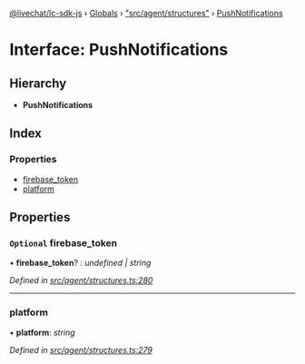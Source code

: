 [@livechat/lc-sdk-js](../README.md) › [Globals](../globals.md) › ["src/agent/structures"](../modules/_src_agent_structures_.md) › [PushNotifications](_src_agent_structures_.pushnotifications.md)

# Interface: PushNotifications

## Hierarchy

* **PushNotifications**

## Index

### Properties

* [firebase_token](_src_agent_structures_.pushnotifications.md#optional-firebase_token)
* [platform](_src_agent_structures_.pushnotifications.md#platform)

## Properties

### `Optional` firebase_token

• **firebase_token**? : *undefined | string*

*Defined in [src/agent/structures.ts:280](https://github.com/livechat/lc-sdk-js/blob/8143b05/src/agent/structures.ts#L280)*

___

###  platform

• **platform**: *string*

*Defined in [src/agent/structures.ts:279](https://github.com/livechat/lc-sdk-js/blob/8143b05/src/agent/structures.ts#L279)*
